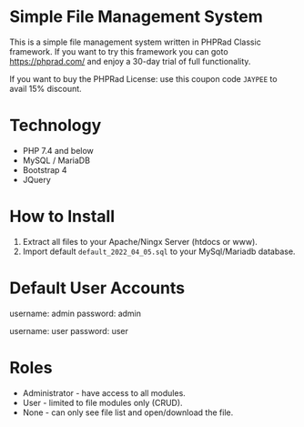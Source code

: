 # Simple File Management System

This is a simple file management system written in PHPRad Classic framework. If you want to try this framework you can goto https://phprad.com/ and enjoy a 30-day trial of full functionality.

If you want to buy the PHPRad License: use this coupon code `JAYPEE` to avail 15% discount.

# Technology

- PHP 7.4 and below
- MySQL / MariaDB
- Bootstrap 4
- JQuery

# How to Install

1. Extract all files to your Apache/Ningx Server (htdocs or www).
2. Import default `default_2022_04_05.sql` to your MySql/Mariadb database.

# Default User Accounts

username: admin
password: admin

username: user
password: user

# Roles

- Administrator - have access to all modules.
- User - limited to file modules only (CRUD).
- None - can only see file list and open/download the file.
